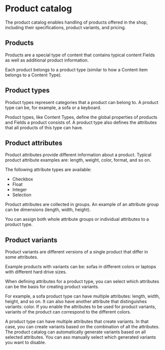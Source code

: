 # Product catalog

The product catalog enables handling of products offered in the shop,
including their specifications, product variants, and pricing.

## Products

Products are a special type of content that contains typical content Fields
as well as additional product information.

Each product belongs to a product type (similar to how a Content item belongs to a Content Type).

## Product types

Product types represent categories that a product can belong to.
A product type can be, for example, a sofa or a keyboard.

Product types, like Content Types, define the global properties of products and Fields a product consists of.
A product type also defines the attributes that all products of this type can have.

## Product attributes

Product attributes provide different information about a product.
Typical product attribute examples are: length, weight, color, format, and so on.

The following attribute types are available:

- Checkbox
- Float
- Integer
- Selection

Product attributes are collected in groups.
An example of an attribute group can be dimensions (length, width, height).

You can assign both whole attribute groups or individual attributes to a product type.

## Product variants

Product variants are different versions of a single product that differ in some attributes.

Example products with variants can be: sofas in different colors or laptops with different hard drive sizes.

When defining attributes for a product type, you can select which attributes can be the basis for creating product variants.

For example, a sofa product type can have multiple attributes: length, width, height, and so on.
It can also have another attribute that distinguishes variants: color.
If you enable the attributes to be used for product variants, variants of the product can correspond to the different colors.

A product type can have multiple attributes that create variants.
In that case, you can create variants based on the combination of all the attributes.
The product catalog can automatically generate variants based on all selected attributes.
You can aso manually select which generated variants you want to disable.
